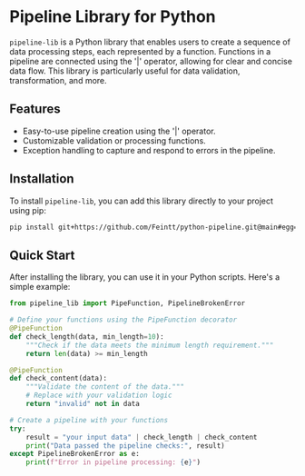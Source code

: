 # Pipeline Library for Python

`pipeline-lib` is a Python library that enables users to create a sequence of data processing steps, each represented by a function. Functions in a pipeline are connected using the '|' operator, allowing for clear and concise data flow. This library is particularly useful for data validation, transformation, and more.

## Features

- Easy-to-use pipeline creation using the '|' operator.
- Customizable validation or processing functions.
- Exception handling to capture and respond to errors in the pipeline.

## Installation

To install `pipeline-lib`, you can add this library directly to your project using pip:

```bash
pip install git+https://github.com/Feintt/python-pipeline.git@main#egg=pipeline-lib
```

## Quick Start
After installing the library, you can use it in your Python scripts. Here's a simple example:

```python
from pipeline_lib import PipeFunction, PipelineBrokenError

# Define your functions using the PipeFunction decorator
@PipeFunction
def check_length(data, min_length=10):
    """Check if the data meets the minimum length requirement."""
    return len(data) >= min_length

@PipeFunction
def check_content(data):
    """Validate the content of the data."""
    # Replace with your validation logic
    return "invalid" not in data

# Create a pipeline with your functions
try:
    result = "your input data" | check_length | check_content
    print("Data passed the pipeline checks:", result)
except PipelineBrokenError as e:
    print(f"Error in pipeline processing: {e}")

```
